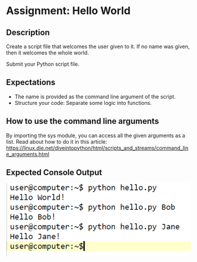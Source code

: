 # Assignment: Hello World

## Description

Create a script file that welcomes the user given to it. If no name was given, then it welcomes the whole world.

Submit your Python script file.

## Expectations

  * The name is provided as the command line argument of the script.
  * Structure your code: Separate some logic into functions.



## How to use the command line arguments

By importing the sys module, you can access all the given arguments as a list. Read about how to do it in this article: <https://linux.die.net/diveintopython/html/scripts_and_streams/command_line_arguments.html>

## Expected Console Output

![hello_world.png](media/hello_world.PNG)




